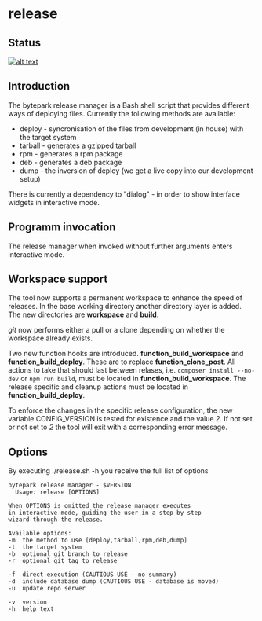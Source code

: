 release
=======

## Status
[![alt text][2]][1]

## Introduction

The bytepark release manager is a Bash shell script that provides different ways of deploying files. Currently the following methods are available:

* deploy - syncronisation of the files from development (in house) with the target system
* tarball - generates a gzipped tarball
* rpm - generates a rpm package
* deb - generates a deb package
* dump - the inversion of deploy (we get a live copy into our development setup)

There is currently a dependency to "dialog" - in order to show interface widgets in interactive mode.

## Programm invocation

The release manager when invoked without further arguments enters interactive mode.

## Workspace support

The tool now supports a permanent workspace to enhance the speed of releases. In the base working directory another directory layer is added. The new directories are __workspace__ and __build__.
  
_git_ now performs either a pull or a clone depending on whether the workspace already exists. 

Two new function hooks are introduced. __function_build_workspace__ and __function_build_deploy__. These are to replace __function_clone_post__. All actions to take that should last between relases, i.e. `composer install --no-dev` or `npm run build`, must be located in __function_build_workspace__. The release specific and cleanup actions must be located in __function_build_deploy__.

To enforce the changes in the specific release configuration, the new variable CONFIG_VERSION is tested for existence and the value _2_. If not set or not set to _2_ the tool will exit with a corresponding error message.

## Options

By executing ./release.sh -h you receive the full list of options

    bytepark release manager - $VERSION 
      Usage: release [OPTIONS]
 
    When OPTIONS is omitted the release manager executes
    in interactive mode, guiding the user in a step by step
    wizard through the release.
 
    Available options:
 	-m	the method to use [deploy,tarball,rpm,deb,dump]
 	-t	the target system
 	-b	optional git branch to release
 	-r	optional git tag to release
 
 	-f	direct execution (CAUTIOUS USE - no summary)
 	-d	include database dump (CAUTIOUS USE - database is moved)
 	-u	update repo server
 
 	-v	version
 	-h	help text


[1]: https://travis-ci.org/bytepark/release
[2]: https://api.travis-ci.org/bytepark/release.svg (build status)
